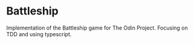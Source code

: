 # Battleship
Implementation of the Battleship game for The Odin Project. Focusing on TDD and using typescript.
